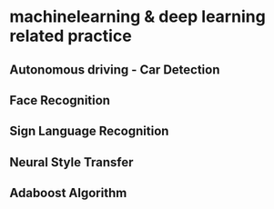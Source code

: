 # machinelearning & deep learning related practice

## Autonomous driving - Car Detection  
## Face Recognition  
## Sign Language Recognition  
## Neural Style Transfer  
## Adaboost Algorithm  

